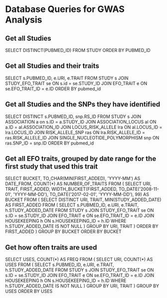 # Database Queries for GWAS Analysis

## Get all Studies

SELECT DISTINCT(PUBMED_ID) FROM STUDY ORDER BY PUBMED_ID

## Get all Studies and their traits

SELECT s.PUBMED_ID, e.URI, e.TRAIT
FROM STUDY s
JOIN STUDY_EFO_TRAIT se ON s.id = se.STUDY_ID
JOIN EFO_TRAIT e ON se.EFO_TRAIT_ID = e.ID
ORDER BY pubmed_id

## Get all Studies and the SNPs they have identified

SELECT DISTINCT s.PUBMED_ID, snp.RS_ID
FROM STUDY s
JOIN ASSOCIATION a on s.ID = a.STUDY_ID
JOIN ASSOCIATION_LOCUS al ON a.ID = al.ASSOCIATION_ID
JOIN LOCUS_RISK_ALLELE lra ON al.LOCUS_ID = lra.LOCUS_ID
JOIN RISK_ALLELE_SNP ras ON lra.RISK_ALLELE_ID = ras.RISK_ALLELE_ID
JOIN SINGLE_NUCLEOTIDE_POLYMORPHISM snp ON ras.SNP_ID = snp.ID
ORDER BY pubmed_id

## Get all EFO traits, grouped by date range for the first study that used this trait
SELECT BUCKET, TO_CHAR(MIN(FIRST_ADDED), 'YYYY-MM') AS DATE_FROM, COUNT(*) AS NUMBER_OF_TRAITS FROM (
  SELECT URI, TRAIT, FIRST_ADDED, WIDTH_BUCKET(FIRST_ADDED, TO_DATE('2008-11-01', 'YYYY-MM-DD'), TO_DATE('2017-02-01', 'YYYY-MM-DD'), 99) AS BUCKET FROM (
    SELECT DISTINCT URI, TRAIT, MIN(STUDY_ADDED_DATE) AS FIRST_ADDED FROM (
      SELECT s.PUBMED_ID, e.URI, e.TRAIT, h.STUDY_ADDED_DATE FROM STUDY s
      JOIN STUDY_EFO_TRAIT se ON s.ID = se.STUDY_ID
      JOIN EFO_TRAIT e ON se.EFO_TRAIT_ID = e.ID
      JOIN HOUSEKEEPING h ON s.HOUSEKEEPING_ID = h.ID
      WHERE h.STUDY_ADDED_DATE IS NOT NULL
    ) GROUP BY URI, TRAIT
  ) ORDER BY FIRST_ADDED
) GROUP BY BUCKET ORDER BY BUCKET

## Get how often traits are used
SELECT USES, COUNT(\*) AS FREQ FROM (
  SELECT URI, COUNT(\*) AS USES FROM (
    SELECT s.PUBMED_ID, e.URI, e.TRAIT, h.STUDY_ADDED_DATE FROM STUDY s
    JOIN STUDY_EFO_TRAIT se ON s.ID = se.STUDY_ID
    JOIN EFO_TRAIT e ON se.EFO_TRAIT_ID = e.ID
    JOIN HOUSEKEEPING h ON s.HOUSEKEEPING_ID = h.ID
    WHERE h.STUDY_ADDED_DATE IS NOT NULL
  ) GROUP BY URI, TRAIT
) GROUP BY USES
ORDER BY USES